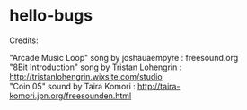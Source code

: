 # hello-bugs

Credits:

"Arcade Music Loop" song by joshauaempyre : freesound.org  
"8Bit Introduction" song by Tristan Lohengrin : http://tristanlohengrin.wixsite.com/studio  
"Coin 05" sound by Taira Komori : http://taira-komori.jpn.org/freesounden.html  
